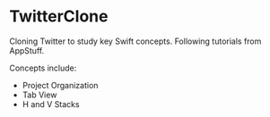 # TwitterClone
Cloning Twitter to study key Swift concepts. Following tutorials from AppStuff.

Concepts include: 

- Project Organization
- Tab View
- H and V Stacks
